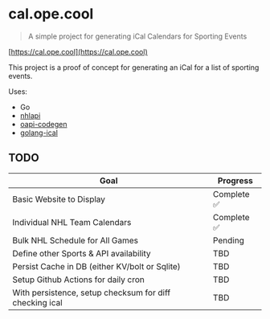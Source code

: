 # cal.ope.cool

> A simple project for generating iCal Calendars for Sporting Events

[https://cal.ope.cool](https://cal.ope.cool)

This project is a proof of concept for generating an iCal for a list of sporting events.

Uses:
- Go
- [nhlapi](https://github.com/dword4/nhlapi)
- [oapi-codegen](https://github.com/deepmap/oapi-codegen)
- [golang-ical](https://github.com/arran4/golang-ical)

## TODO

| Goal | Progress |
| ---- | -------- |
| Basic Website to Display | Complete ✅ |
| Individual NHL Team Calendars | Complete ✅ |
| Bulk NHL Schedule for All Games | Pending |
| Define other Sports & API availability | TBD |
| Persist Cache in DB (either KV/bolt or Sqlite) | TBD |
| Setup Github Actions for daily cron | TBD |
| With persistence, setup checksum for diff checking ical | TBD |
